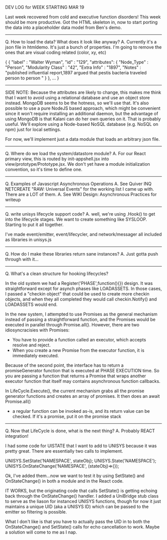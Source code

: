 DEV LOG for WEEK STARTING MAR 19

Last week recovered from cold and executive function disorders! This week should be more productive. Got the HTML skeleton in, now to start porting the data into a placeholder data model from Ben's demo.

- - -
Q. How to load the data? What does it look like anyway?
A. Currently it's a json file in htmldemo. It's just a bunch of properties. I'm going to remove the ones that are visual coding related (color, xy, etc)

{
  {
      "label" : "Walter Wyman",
      "id"    : "129",
      "attributes": {
        "Node_Type"         : "Person",
        "Modularity Class"  : "42",
        "Extra Info"        : "1897",
        "Notes" : "published influential report,1897  argued that pestis bacteria traveled person to person  "
      }
  },
  ...
}

- - -
SIDE NOTE: Because the attributes are likely to change, this makes me think that I want to avoid using a relational database and use an object store instead. MongoDB seems to be the hotness, so we'll use that. It's also possible to use a pure NodeJS based approach, which might be convenient since it won't require installing an additional daemon, but the advantage of using MongoDB is that Kalani can do her own queries on it. That is probably useful. We'll explore using a Node-based NoSQL database (e.g. NoSQL on npm) just for local settings.

For now, we'll implement just a data module that loads an arbitrary json file.

- - -
Q. Where do we load the system/datastore module?
A. For our React primary view, this is routed by init-appshell.jsx into view/prototype/Prototype.jsx. We don't yet have a module initialization convention, so it's time to define one.

- - -
Q. Examples of Javascript Asynchronous Operations
A. See Quiver INQ NETCREATE "RAW: Universal Events" for the working list I came up with. There are a LOT of them.
A. See WIKI Design: Asynchronous Practices for writeup

- - -
Q. write unisys lifecycle support code?
A. well, we're using .Hook() to get into the lifecycle stages.
We want to create something like SYSLOOP. Starting to put it all together.

I've made event/emitter, event/lifecycler, and network/messager all included as libraries in unisys.js

- - -
Q. How do I make these libraries return sane instances?
A. Just gotta push through with it...

- - -
Q. What's a clean structure for hooking lifecycles?

In the old system we had a Register('PHASE',function(){}) design. It was straightforward except for asynch phases like LOADASSETS. In those cases, I passed a "checkin object" that could be used to create more checkin objects, and when they all completed they would call checkin.Notify() and LOADASSETS would end.

In the new system, I attempted to use Promises as the general mechanism instead of passing a straightforward function, and the Promises would be executed in parallel through Promise.all(). However, there are two idiosyncracisies with Promises:
* You have to provide a function called an executor, which accepts resolve and reject.
* When you create a new Promise from the executor function, it is immediately executed. 

Because of the second point, the interface has to return a promiseGenerator function that is executed at PHASE EXECUTION time. So you are passing a function that returns a Promise that wraps another executor function that itself may contains asynchronous function callbacks. 

In LifeCycle.Execute(), the current mechanism grabs all the promise generator functions and creates an array of promises. It then does an await Promise.all()

* a regular function can be invoked as-is, and its return value can be checked. If it's a promise, put it on the promise stack

- - -
Q. Now that LifeCycle is done, what is the next thing?
A. Probably REACT integration!

I had some code for UISTATE that I want to add to UNISYS because it was pretty great. There are essentially two calls to implement.

UNISYS.SetState('NAMESPACE', stateObj);
UNISYS.State('NAMESPACE');
UNISYS.OnStateChange('NAMESPACE', (stateObj)=>{});

Ok, I've added them...now we want to test it by using SetState() and OnStateChange()
in both a module and in the React code.

IT WORKS, but the originating code that calls SetState() is getting echoing back through the OnStateChange() handler. I added a UniBridge stub class to serve as the liason for instanced UNISYS functions, though for now it just maintains a unique UID (aka a UNISYS ID) which can be passed to the emitter so filtering is possible. 

What I don't like is that you have to actually pass the UID in to both the OnStateChange() and SetState() calls for echo cancellation to work. Maybe a solution will come to me as I nap.








